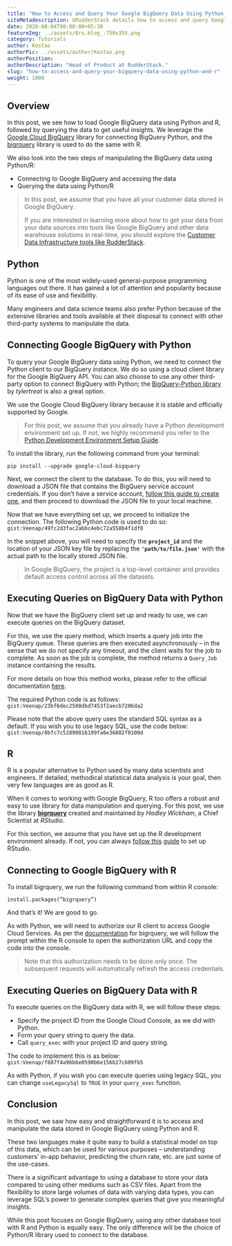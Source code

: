 ```yaml
---
title: "How to Access and Query Your Google BigQuery Data Using Python and R"
siteMetadescription: GRudderStack details how to access and query Google BigQuery Data using Python and R for that they do sure to connect the Python client to BigQuery instance.
date: 2020-08-04T00:00:00+05:30
featureImg: ../assets/8rs.blog_-750x355.png
category: Tutorials
author: Kostas
authorPic: ../assets/author/Kostas.png
authorPosition: 
authorDescription: "Head of Product at RudderStack."
slug: "how-to-access-and-query-your-bigquery-data-using-python-and-r"
weight: 1000
---
```

Overview
--------

In this post, we see how to load Google BigQuery data using Python and R, followed by querying the data to get useful insights. We leverage the [Google Cloud BigQuery](https://rudderstack.com/integration/gcp-storage/) library for connecting BigQuery Python, and the [bigrquery](https://github.com/r-dbi/bigrquery) library is used to do the same with R. 

We also look into the two steps of manipulating the BigQuery data using Python/R:

*   Connecting to Google BigQuery and accessing the data
*   Querying the data using Python/R

> In this post, we assume that you have all your customer data stored in Google BigQuery.
> 
> If you are interested in learning more about how to get your data from your data sources into tools like Google BigQuery and other data warehouse solutions in real-time, you should explore the [Customer Data Infrastructure tools like RudderStack](https://rudderstack.com).

**Python**
----------

Python is one of the most widely-used general-purpose programming languages out there. It has gained a lot of attention and popularity because of its ease of use and flexibility. 

Many engineers and data science teams also prefer Python because of the extensive libraries and tools available at their disposal to connect with other third-party systems to manipulate the data.

**Connecting Google BigQuery with Python**
------------------------------------------

To query your Google BigQuery data using Python, we need to connect the Python client to our BigQuery instance. We do so using a cloud client library for the Google BigQuery API. You can also choose to use any other third-party option to connect BigQuery with Python; the [BigQuery-Python library](https://github.com/tylertreat/BigQuery-Python) by _tylertreat_ is also a great option. 

We use the Google Cloud BigQuery library because it is stable and officially supported by Google.

> For this post, we assume that you already have a Python development environment set up. If not, we highly recommend you refer to the [Python Development Environment Setup Guide](https://cloud.google.com/python/setup).

To install the library, run the following command from your terminal:

`pip install --upgrade google-cloud-bigquery`

Next, we connect the client to the database. To do this, you will need to download a JSON file that contains the BigQuery service account credentials. If you don’t have a service account, [follow this guide to create one](https://cloud.google.com/iam/docs/creating-managing-service-accounts), and then proceed to download the JSON file to your local machine. 

Now that we have everything set up, we proceed to initialize the connection. The following Python code is used to do so:
`gist:Veenap/49fc2d3fac2abbc4ebc72a558b4f1df8`

In the snippet above, you will need to specify the **`project_id`** and the location of your JSON key file by replacing the **`'path/to/file.json'`** with the actual path to the locally stored JSON file.

> In Google BigQuery, the project is a top-level container and provides default access control across all the datasets.

**Executing Queries on BigQuery Data with Python**
--------------------------------------------------

Now that we have the BigQuery client set up and ready to use, we can execute queries on the BigQuery dataset. 

For this, we use the query method, which inserts a query job into the BigQuery queue. These queries are then executed asynchronously – in the sense that we do not specify any timeout, and the client waits for the job to complete. As soon as the job is complete, the method returns a `Query_Job` instance containing the results.

For more details on how this method works, please refer to the official documentation [here](https://googlecloudplatform.github.io/google-cloud-python/latest/bigquery/reference.html#google.cloud.bigquery.job.QueryJob).

The required Python code is as follows:
`gist:Veenap/23bf6dec2508dbd7453f2aecb7206da2`

Please note that the above query uses the standard SQL syntax as a default. If you wish you to use legacy SQL, use the code below:
`gist:Veenap/8bfc7c52890816199fa6e36882f0100d`

**R**
-----

R is a popular alternative to Python used by many data scientists and engineers. If detailed, methodical statistical data analysis is your goal, then very few languages are as good as R.

When it comes to working with Google BigQuery, R too offers a robust and easy to use library for data manipulation and querying. For this post, we use the library [**bigrquery**](https://github.com/r-dbi/bigrquery) created and maintained by _Hadley Wickham_, a Chief Scientist at _RStudio_.

For this section, we assume that you have set up the R development environment already. If not, you can always [follow this](https://rstudio-education.github.io/hopr/starting.html) [guide](https://rstudio-education.github.io/hopr/starting.html) to set up RStudio.

**Connecting to Google BigQuery with R**
----------------------------------------

To install bigrquery, we run the following command from within R console:

`install.packages(“bigrquery”)`

And that’s it! We are good to go.

As with Python, we will need to authorize our R client to access Google Cloud Services. As per the [documentation](https://github.com/r-dbi/bigrquery#authentication-and-authorization) for bigrquery, we will follow the prompt within the R console to open the authorization URL and copy the code into the console. 

> Note that this authorization needs to be done only once. The subsequent requests will automatically refresh the access credentials.

**Executing Queries on BigQuery Data with R**
---------------------------------------------

To execute queries on the BigQuery data with R, we will follow these steps:

*   Specify the project ID from the Google Cloud Console, as we did with Python.
*   Form your query string to query the data.
*   Call `query_exec` with your project ID and query string.

The code to implement this is as below:
`gist:Veenap/f887f4a96b6e0590b6e156b27c609fb5`

As with Python, if you wish you can execute queries using legacy SQL, you can change `useLegacySql` to `TRUE` in your `query_exec` function.

**Conclusion**
--------------

In this post, we saw how easy and straightforward it is to access and manipulate the data stored in Google BigQuery using Python and R.

These two languages make it quite easy to build a statistical model on top of this data, which can be used for various purposes – understanding customers’ in-app behavior, predicting the churn rate, etc. are just some of the use-cases.

There is a significant advantage to using a database to store your data compared to using other mediums such as CSV files. Apart from the flexibility to store large volumes of data with varying data types, you can leverage SQL’s power to generate complex queries that give you meaningful insights.

While this post focuses on Google BigQuery, using any other database tool with R and Python is equally easy. The only difference will be the choice of Python/R library used to connect to the database.